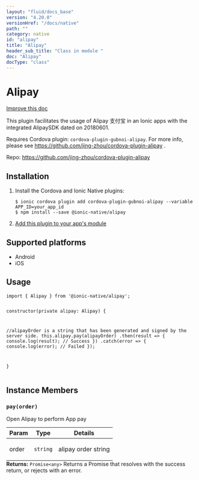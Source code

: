```yaml
---
layout: "fluid/docs_base"
version: "4.20.0"
versionHref: "/docs/native"
path: ""
category: native
id: "alipay"
title: "Alipay"
header_sub_title: "Class in module "
doc: "Alipay"
docType: "class"
---
```


<h1 class="api-title">Alipay</h1>

<a class="improve-v2-docs" href="http://github.com/ionic-team/ionic-native/edit/master/src/@ionic-native/plugins/alipay/index.ts#L1">
  Improve this doc
</a>







<p>This plugin facilitates the usage of Alipay 支付宝 in an Ionic apps with the integrated AlipaySDK dated on 20180601.</p>
<p>Requires Cordova plugin: <code>cordova-plugin-gubnoi-alipay</code>. For more info, please see <a href="https://github.com/jing-zhou/cordova-plugin-alipay">https://github.com/jing-zhou/cordova-plugin-alipay</a> .</p>


<p>Repo:
  <a href="https://github.com/jing-zhou/cordova-plugin-alipay">
    https://github.com/jing-zhou/cordova-plugin-alipay
  </a>
</p>


<h2><a class="anchor" name="installation" href="#installation"></a>Installation</h2>
<ol class="installation">
  <li>Install the Cordova and Ionic Native plugins:<br>
    <pre><code class="nohighlight">$ ionic cordova plugin add cordova-plugin-gubnoi-alipay --variable APP_ID=your_app_id
$ npm install --save @ionic-native/alipay
</code></pre>
  </li>
  <li><a href="https://ionicframework.com/docs/native/#Add_Plugins_to_Your_App_Module">Add this plugin to your app's module</a></li>
</ol>



<h2><a class="anchor" name="platforms" href="#platforms"></a>Supported platforms</h2>
<ul>
  <li>Android</li><li>iOS</li>
</ul>






<h2><a class="anchor" name="usage" href="#usage"></a>Usage</h2>
<pre><code class="lang-typescript">import { Alipay } from &#39;@ionic-native/alipay&#39;;

constructor(private alipay: Alipay) {

//alipayOrder is a string that has been generated and signed by the server side.
this.alipay.pay(alipayOrder)
   .then(result =&gt; {
      console.log(result); // Success
   })
   .catch(error =&gt; {
      console.log(error); // Failed
   });

}
</code></pre>








<h2><a class="anchor" name="instance-members" href="#instance-members"></a>Instance Members</h2>
<h3><a class="anchor" name="pay" href="#pay"></a><code>pay(order)</code></h3>


Open Alipay to perform App pay
<table class="table param-table" style="margin:0;">
  <thead>
  <tr>
    <th>Param</th>
    <th>Type</th>
    <th>Details</th>
  </tr>
  </thead>
  <tbody>
  <tr>
    <td>
      order</td>
    <td>
      <code>string</code>
    </td>
    <td>
      <p>alipay order string</p>
</td>
  </tr>
  </tbody>
</table>

<div class="return-value" markdown="1">
  <i class="icon ion-arrow-return-left"></i>
  <b>Returns:</b> <code>Promise&lt;any&gt;</code> Returns a Promise that resolves with the success return, or rejects with an error.
</div>





